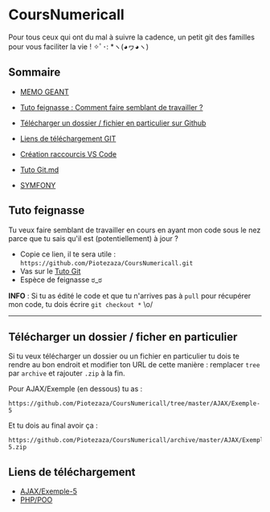 # CoursNumericall
Pour tous ceux qui ont du mal à suivre la cadence, un petit git des familles pour vous faciliter la vie ! ✧ﾟ･: *ヽ(◕ヮ◕ヽ)

## Sommaire

- [MEMO GEANT](https://github.com/Piotezaza/CoursNumericall/blob/master/M%C3%A9mo%20g%C3%A9ant.md)
- [Tuto feignasse : Comment faire semblant de travailler ?](https://github.com/Piotezaza/CoursNumericall#tuto-feignasse)
- [Télécharger un dossier / fichier en particulier sur Github](https://github.com/Piotezaza/CoursNumericall#t%C3%A9l%C3%A9charger-un-dossier--ficher-en-particulier)
- [Liens de téléchargement GIT](https://github.com/Piotezaza/CoursNumericall#liens-de-t%C3%A9l%C3%A9chargement)
- [Création raccourcis VS Code](https://github.com/Piotezaza/CoursNumericall/blob/master/Raccourcis%20VS%20Code.md)
- [Tuto Git.md](https://github.com/Piotezaza/CoursNumericall/blob/master/Soutenance%20-%20Projet%20de%20fin%20de%20formation.pdf)

- [SYMFONY](https://github.com/Piotezaza/CoursNumericall/tree/master/PHP/SYMFONY)

## Tuto feignasse

Tu veux faire semblant de travailler en cours en ayant mon code sous le nez parce que tu sais qu'il est (potentiellement) à jour ?

- Copie ce lien, il te sera utile : `https://github.com/Piotezaza/CoursNumericall.git`
- Vas sur le [Tuto Git](https://github.com/Piotezaza/CoursNumericall/blob/master/Tuto%20Git.md#r%C3%A9cup%C3%A9rer-un-projet-git) 
- Espèce de feignasse ಠ_ಠ

**INFO** : Si tu as édité le code et que tu n'arrives pas à `pull` pour récupérer mon code, tu dois écrire `git checkout *` \o/

---

## Télécharger un dossier / ficher en particulier

Si tu veux télécharger un dossier ou un fichier en particulier tu dois te rendre au bon endroit et modifier ton URL de cette manière : remplacer `tree` par `archive` et rajouter `.zip` à la fin.

Pour AJAX/Exemple (en dessous) tu as :

```
https://github.com/Piotezaza/CoursNumericall/tree/master/AJAX/Exemple-5
```

Et tu dois au final avoir ça :
```
https://github.com/Piotezaza/CoursNumericall/archive/master/AJAX/Exemple-5.zip
```

## Liens de téléchargement

- [AJAX/Exemple-5](https://github.com/Piotezaza/CoursNumericall/archive/master/AJAX/Exemple-5.zip)
- [PHP/POO](https://github.com/Piotezaza/CoursNumericall/archive/master/PHP/POO.zip)